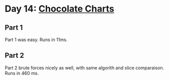 # Day 14: [Chocolate Charts](https://adventofcode.com/2018/day/14)

## Part 1

Part 1 was easy. Runs in 11ms.

## Part 2

Part 2 brute forces nicely as well, with same algorith and slice comparaison. Runs in 460 ms.